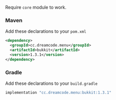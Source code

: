 Require ``core`` module to work.
### Maven
Add these declarations to your ``pom.xml``

```xml
<dependency>
  <groupId>cc.dreamcode.menu</groupId>
  <artifactId>bukkit</artifactId>
  <version>1.3.1</version>
</dependency>
```

### Gradle
Add these declarations to your ``build.gradle``

```gradle
implementation "cc.dreamcode.menu:bukkit:1.3.1"
```